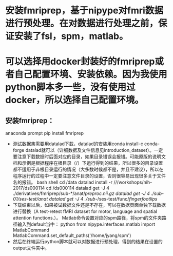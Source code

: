 # 安装fmriprep，基于nipype对fmri数据进行预处理。在对数据进行处理之前，保证安装了fsl，spm，matlab。
# 可以选择用docker封装好的fmriprep或者自己配置环境、安装依赖。因为我使用python脚本多一些，没有使用过docker，所以选择自己配置环境。
## 安装fmriprep：
anaconda prompt
pip install fmriprep
- 测试数据集需要用datalad下载，datalad的安装用conda install-c conda-forge datalad就可以（详细数据及文件信息见introduction_dataset）。一定要注意下载数据时后面对应的目录，如果目录错误会报错。可能原版的说明文档和示例是根据程序在根目录（/）下运行得到的结果，所以很多的目录设置都不适用于非根目录运行的情况（大多数时候都不是，并且不建议），所以在程序运行的过程中一定要注意文件目录的设置，否则很容易出现很多关于文件名的报错。
bash shell
cd /data
datalad install -r ///workshops/nih-2017/ds000114
cd /ds000114
datalad get -J 4 ./derivatives/fmriprep/sub-*/anat/*preproc.nii.gz
datalad get -J 4 ./sub-01/ses-test/anat
datalad get -J 4 ./sub-*/ses-test/func/*fingerfootlips*
- 下载结束以后，如果被试数据文件还是不存在，可以在数据页面单独下载数据进行替换（A test-retest fMRI dataset for motor, language and spatial attention functions.）。
Matlab命令设置对应的spm路径，将spm的文件夹路径输入到default当中：
python
from nipype.interfaces.matlab import MatlabCommand
MatlabCommand.set_default_paths('/home/jyang/spm')
- 然后在终端运行python脚本就可以对数据进行预处理，得到的结果在设置的output文件夹中。
